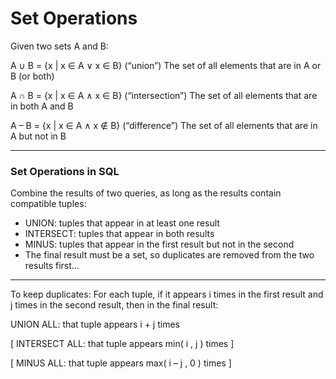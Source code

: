# Set Operations

Given two sets A and B:

A ∪ B = {x | x ∈ A ∨ x ∈ B} (“union”)
The set of all elements that are in A or B (or both)

A ∩ B = {x | x ∈ A ∧ x ∈ B} (“intersection”)
The set of all elements that are in both A and B

A – B = {x | x ∈ A ∧ x ∉ B} (“difference”)
The set of all elements that are in A but not in B

***

### Set Operations in SQL

Combine the results of two queries, as long as the results contain compatible tuples:

- UNION: tuples that appear in at least one result
- INTERSECT: tuples that appear in both results
- MINUS: tuples that appear in the first result but not in the second
- The final result must be a set, so duplicates are removed from the two results first…

***

To keep duplicates: For each tuple, if it appears i times in the first result and j times in the second result, then in the final result:

UNION ALL: that tuple appears i + j times

[ INTERSECT ALL: that tuple appears min( i , j ) times ]

[ MINUS ALL: that tuple appears max( i – j , 0 ) times ]
